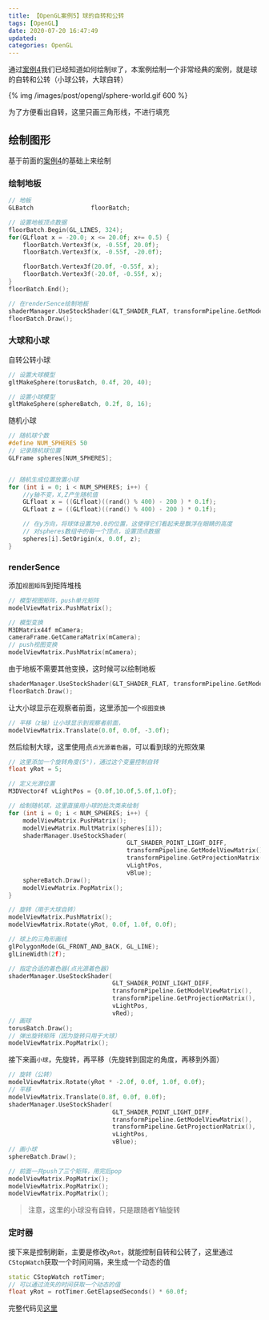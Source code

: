 ```yaml
---
title: 【OpenGL案例5】球的自转和公转
tags: [OpenGL]
date: 2020-07-20 16:47:49
updated:
categories: OpenGL
---
```


通过[案例4](/2020-07-20/opengl-demo4/)我们已经知道如何绘制`球`了，本案例绘制一个非常经典的案例，就是球的自转和公转（小球公转，大球自转）

<!-- more -->

{% img /images/post/opengl/sphere-world.gif 600 %}

为了方便看出自转，这里只画三角形线，不进行填充

## 绘制图形

基于前面的[案例4]((/2020-07-20/opengl-demo4/))的基础上来绘制

### 绘制地板

```cpp
// 地板
GLBatch                floorBatch;

// 设置地板顶点数据
floorBatch.Begin(GL_LINES, 324);
for(GLfloat x = -20.0; x <= 20.0f; x+= 0.5) {
    floorBatch.Vertex3f(x, -0.55f, 20.0f);
    floorBatch.Vertex3f(x, -0.55f, -20.0f);

    floorBatch.Vertex3f(20.0f, -0.55f, x);
    floorBatch.Vertex3f(-20.0f, -0.55f, x);
}
floorBatch.End();

// 在renderSence绘制地板
shaderManager.UseStockShader(GLT_SHADER_FLAT, transformPipeline.GetModelViewProjectionMatrix(), vGreen);
floorBatch.Draw();
```

### 大球和小球

自转公转小球

```cpp
// 设置大球模型
gltMakeSphere(torusBatch, 0.4f, 20, 40);

// 设置小球模型
gltMakeSphere(sphereBatch, 0.2f, 8, 16);
```

随机小球

```cpp
// 随机球个数
#define NUM_SPHERES 50
// 记录随机球位置
GLFrame spheres[NUM_SPHERES];


// 随机生成位置放置小球
for (int i = 0; i < NUM_SPHERES; i++) {
    //y轴不变，X,Z产生随机值
    GLfloat x = ((GLfloat)((rand() % 400) - 200 ) * 0.1f);
    GLfloat z = ((GLfloat)((rand() % 400) - 200 ) * 0.1f);

    // 在y方向，将球体设置为0.0的位置，这使得它们看起来是飘浮在眼睛的高度
    // 对spheres数组中的每一个顶点，设置顶点数据
    spheres[i].SetOrigin(x, 0.0f, z);
}
```

### renderSence

添加`视图矩阵`到矩阵堆栈

```cpp
// 模型视图矩阵，push单元矩阵
modelViewMatrix.PushMatrix();

// 模型变换
M3DMatrix44f mCamera;
cameraFrame.GetCameraMatrix(mCamera);
// push视图变换
modelViewMatrix.PushMatrix(mCamera);
```

由于地板不需要其他变换，这时候可以绘制地板

```cpp
shaderManager.UseStockShader(GLT_SHADER_FLAT, transformPipeline.GetModelViewProjectionMatrix(), vGreen);
floorBatch.Draw();
```

让大小球显示在观察者前面，这里添加一个`视图变换`

```cpp
// 平移（z轴）让小球显示到观察者前面，
modelViewMatrix.Translate(0.0f, 0.0f, -3.0f);
```

然后绘制大球，这里使用点`点光源着⾊器`，可以看到球的光照效果

```cpp
// 这里添加一个旋转角度(5°)，通过这个变量控制自转
float yRot = 5;

// 定义光源位置
M3DVector4f vLightPos = {0.0f,10.0f,5.0f,1.0f};

// 绘制随机球，这里直接用小球的批次类来绘制
for (int i = 0; i < NUM_SPHERES; i++) {
    modelViewMatrix.PushMatrix();
    modelViewMatrix.MultMatrix(spheres[i]);
    shaderManager.UseStockShader(
                                 GLT_SHADER_POINT_LIGHT_DIFF,
                                 transformPipeline.GetModelViewMatrix(),
                                 transformPipeline.GetProjectionMatrix(),
                                 vLightPos,
                                 vBlue);
    sphereBatch.Draw();
    modelViewMatrix.PopMatrix();
}

// 旋转（用于大球自转）
modelViewMatrix.PushMatrix();
modelViewMatrix.Rotate(yRot, 0.0f, 1.0f, 0.0f);

// 球上的三角形画线
glPolygonMode(GL_FRONT_AND_BACK, GL_LINE);
glLineWidth(2f);

// 指定合适的着色器(点光源着色器)
shaderManager.UseStockShader(
                             GLT_SHADER_POINT_LIGHT_DIFF,
                             transformPipeline.GetModelViewMatrix(),
                             transformPipeline.GetProjectionMatrix(),
                             vLightPos,
                             vRed);
// 画球
torusBatch.Draw();
// 弹出旋转矩阵（因为旋转只用于大球）
modelViewMatrix.PopMatrix();
```

接下来画`小球`，先旋转，再平移（先旋转到固定的角度，再移到外面）

```cpp
// 旋转（公转）
modelViewMatrix.Rotate(yRot * -2.0f, 0.0f, 1.0f, 0.0f);
// 平移
modelViewMatrix.Translate(0.8f, 0.0f, 0.0f);
shaderManager.UseStockShader(
                             GLT_SHADER_POINT_LIGHT_DIFF,
                             transformPipeline.GetModelViewMatrix(),
                             transformPipeline.GetProjectionMatrix(),
                             vLightPos,
                             vBlue);
// 画小球
sphereBatch.Draw();

// 前面一共push了三个矩阵，用完后pop
modelViewMatrix.PopMatrix();
modelViewMatrix.PopMatrix();
modelViewMatrix.PopMatrix();
```

> 注意，这里的小球没有自转，只是跟随者Y轴旋转

### 定时器

接下来是控制刷新，主要是修改`yRot`，就能控制自转和公转了，这里通过`CStopWatch`获取一个时间间隔，来生成一个动态的值

```cpp
static CStopWatch rotTimer;
// 可以通过流失的时间获取一个动态的值
float yRot = rotTimer.GetElapsedSeconds() * 60.0f;
```

完整代码见[这里](https://github.com/zhengbomo/OpenGLDemo/tree/master/005--%E5%B0%8F%E7%90%83%E8%87%AA%E8%BD%AC%E5%85%AC%E8%BD%AC)

